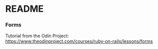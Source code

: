 # README

### Forms

Tutorial from the Odin Project: https://www.theodinproject.com/courses/ruby-on-rails/lessons/forms